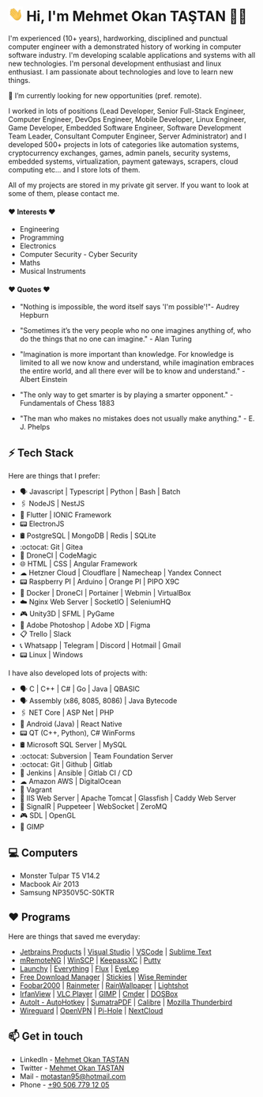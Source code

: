 # <img src="https://raw.githubusercontent.com/motastan95/motastan95/master/gifs/Hi.gif" width="30px"> Hi, I'm Mehmet Okan TAŞTAN 👨‍💻

I'm experienced (10+ years), hardworking, disciplined and punctual computer engineer with a demonstrated history of working in computer software industry. I'm developing scalable applications and systems with all new technologies. I'm personal development enthusiast and linux enthusiast. I am passionate about technologies and love to learn new things.

🔭 I’m currently looking for new opportunities (pref. remote).

I worked in lots of positions (Lead Developer, Senior Full-Stack Engineer, Computer Engineer, DevOps Engineer, Mobile Developer, Linux Engineer, Game Developer, Embedded Software Engineer, Software Development Team Leader, Consultant Computer Engineer, Server Administrator) and I developed 500+ projects in lots of categories like automation systems, cryptocurrency exchanges, games, admin panels, security systems, embedded systems, virtualization, payment gateways, scrapers, cloud computing etc... and I store lots of them.

All of my projects are stored in my private git server. If you want to look at some of them, please contact me.

#### ❤️ Interests ❤️

- Engineering
- Programming
- Electronics
- Computer Security - Cyber Security
- Maths
- Musical Instruments

#### ❤️ Quotes ❤️

- "Nothing is impossible, the word itself says 'I'm possible'!"- Audrey Hepburn

- "Sometimes it’s the very people who no one imagines anything of, who do the things that no one can imagine." - Alan Turing

- "Imagination is more important than knowledge. For knowledge is limited to all we now know and understand, while imagination embraces the entire world, and all there ever will be to know and understand." - Albert Einstein 

- "The only way to get smarter is by playing a smarter opponent." - Fundamentals of Chess 1883

- "The man who makes no mistakes does not usually make anything." - E. J. Phelps

## ⚡ Tech Stack

Here are things that I prefer:

* 🗣 Javascript | Typescript | Python | Bash | Batch
* 🖇️ NodeJS | NestJS
* 📱 Flutter | IONIC Framework
* 📟 ElectronJS
* 🛢️ PostgreSQL | MongoDB | Redis | SQLite
* :octocat: Git | Gitea
* 🔧 DroneCI | CodeMagic
* 🌐 HTML | CSS | Angular Framework
* ☁ Hetzner Cloud | Cloudflare | Namecheap | Yandex Connect
* 📟 Raspberry PI | Arduino | Orange PI | PIPO X9C
* 🔧 Docker | DroneCI | Portainer | Webmin | VirtualBox
* ☁️ Nginx Web Server | SocketIO | SeleniumHQ
* 🎮 Unity3D | SFML | PyGame
* 🎨 Adobe Photoshop | Adobe XD | Figma
* 📋 Trello | Slack
* 📞 Whatsapp | Telegram | Discord | Hotmail | Gmail
* 📟 Linux | Windows

I have also developed lots of projects with:

* 🗣 C | C++ | C# | Go | Java | QBASIC
* 🗣 Assembly (x86, 8085, 8086) | Java Bytecode
* 🖇️ NET Core | ASP Net | PHP
* 📱 Android (Java) | React Native
* 📟 QT (C++, Python), C# WinForms
* 🛢️ Microsoft SQL Server | MySQL
* :octocat: Subversion | Team Foundation Server
* :octocat: Git | Github | Gitlab
* 🔧 Jenkins | Ansible | Gitlab CI / CD
* ☁ Amazon AWS | DigitalOcean
* 🔧 Vagrant
* 🔧 IIS Web Server | Apache Tomcat | Glassfish | Caddy Web Server
* 🔧 SignalR | Puppeteer | WebSocket | ZeroMQ
* 🎮 SDL | OpenGL
* 🎨 GIMP

## 💻 Computers

* Monster Tulpar T5 V14.2
* Macbook Air 2013
* Samsung NP350V5C-S0KTR

## ❤️ Programs

Here are things that saved me everyday:

* [Jetbrains Products](https://www.jetbrains.com/) | [Visual Studio](https://visualstudio.microsoft.com/tr/) | [VSCode](https://code.visualstudio.com/) | [Sublime Text](https://www.sublimetext.com/)
* [mRemoteNG](https://mremoteng.org/) | [WinSCP](https://winscp.net/) | [KeepassXC](https://keepassxc.org/) | [Putty](https://www.chiark.greenend.org.uk/~sgtatham/putty/)
* [Launchy](https://www.launchy.net/) | [Everything](https://www.voidtools.com/tr-tr/) | [Flux](https://justgetflux.com/) | [EyeLeo](http://eyeleo.com/)
* [Free Download Manager](https://www.freedownloadmanager.org/) | [Stickies](https://www.zhornsoftware.co.uk/stickies/) | [Wise Reminder](https://www.wisecleaner.com/wise-reminder.html)
* [Foobar2000](https://www.foobar2000.org/) | [Rainmeter](https://www.rainmeter.net/) | [RainWallpaper](https://rainysoft.cc/rainwallpaper.html) | [Lightshot](https://app.prntscr.com/tr/)
* [IrfanView](https://www.irfanview.com/) | [VLC Player](https://www.videolan.org/vlc/) | [GIMP](https://www.gimp.org/) | [Cmder](https://cmder.net/) | [DOSBox](https://www.dosbox.com/)
* [AutoIt - AutoHotkey](https://www.autoitscript.com/site/) | [SumatraPDF](https://www.sumatrapdfreader.org/) | [Calibre](https://calibre-ebook.com/) | [Mozilla Thunderbird](https://www.thunderbird.net/)
* [Wireguard](https://www.wireguard.com/) | [OpenVPN](https://openvpn.net/) | [Pi-Hole](https://pi-hole.net/) | [NextCloud](https://nextcloud.com/)

## 📫 Get in touch
- LinkedIn - [Mehmet Okan TAŞTAN](https://in.linkedin.com/in/motastan)
- Twitter - [Mehmet Okan TAŞTAN](https://twitter.com/motastan95)
- Mail - [motastan95@hotmail.com](mailto:motastan95@hotmail.com)
- Phone - [+90 506 779 12 05](tel:+905067791205)

<!-- ![visitors](https://visitor-badge.glitch.me/badge?page_id=motastan95/motastan95) -->
